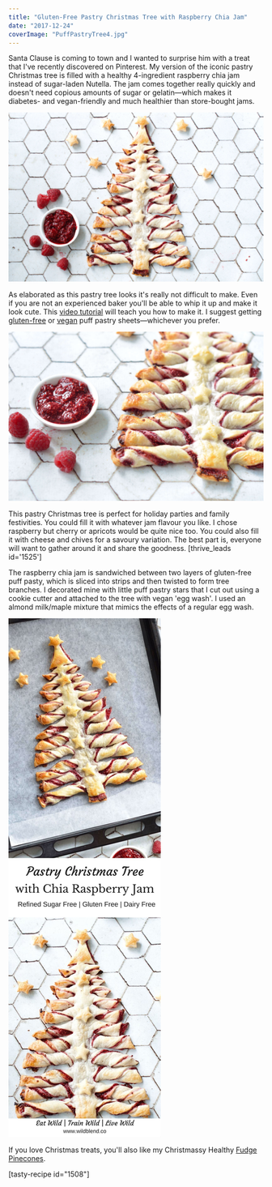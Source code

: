 ```yaml
---
title: "Gluten-Free Pastry Christmas Tree with Raspberry Chia Jam"
date: "2017-12-24"
coverImage: "PuffPastryTree4.jpg"
---
```


Santa Clause is coming to town and I wanted to surprise him with a treat that I've recently discovered on Pinterest. My version of the iconic pastry Christmas tree is filled with a healthy 4-ingredient raspberry chia jam instead of sugar-laden Nutella. The jam comes together really quickly and doesn't need copious amounts of sugar or gelatin—which makes it diabetes- and vegan-friendly and much healthier than store-bought jams.

![Pastry Christmas Tree](images/PuffPastryTree4.jpg)

As elaborated as this pastry tree looks it's really not difficult to make. Even if you are not an experienced baker you'll be able to whip it up and make it look cute. This [video tutorial](http://allrecipes.com/recipe/256100/nutella-pastry-christmas-tree/?utm_source=facebook&utm_medium=social&utm_campaign=alr_201712109697_ar_dailycontent) will teach you how to make it. I suggest getting [gluten-free](https://www.woolworths.com.au/shop/productdetails/763094/simply-wize-pastry-puff-gluten-free) or [vegan](https://www.woolworths.com.au/shop/productdetails/173040/borg-s-traditional-puff-pastry) puff pastry sheets—whichever you prefer.

![Pastry Christmas Tree](images/PuffPastryTree5.jpg)

This pastry Christmas tree is perfect for holiday parties and family festivities. You could fill it with whatever jam flavour you like. I chose raspberry but cherry or apricots would be quite nice too. You could also fill it with cheese and chives for a savoury variation. The best part is, everyone will want to gather around it and share the goodness. \[thrive\_leads id='1525'\]

The raspberry chia jam is sandwiched between two layers of gluten-free puff pasty, which is sliced into strips and then twisted to form tree branches. I decorated mine with little puff pastry stars that I cut out using a cookie cutter and attached to the tree with vegan 'egg wash'. I used an almond milk/maple mixture that mimics the effects of a regular egg wash.

![Pastry Christmas Tree](images/Pin-Pastry-Christmas-Tree.jpg)

If you love Christmas treats, you'll also like my Christmassy Healthy [Fudge Pinecones](https://www.wildblend.co/fudge-pinecones/).

\[tasty-recipe id="1508"\]
